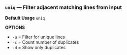  
### `uniq` — Filter adjacent matching lines from input

**Default Usage**
	`uniq` 

**OPTIONS**
- `-u` = Filter for unique lines
- `-c` = Count number of duplicates
- `-d` = Show only duplicates
